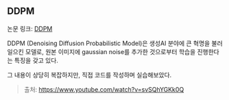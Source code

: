 ## DDPM

논문 링크: [DDPM](https://arxiv.org/abs/2006.11239)

DDPM (Denoising Diffusion Probabilistic Model)은 생성AI 분야에 큰 혁명을 불러일으킨 모델로, 원본 이미지에 gaussian noise를 추가한 것으로부터 학습을 진행한다는 특징을 갖고 있다.



그 내용이 상당히 복잡하지만, 직접 코드를 작성하며 실습해보았다.

> 출처: https://www.youtube.com/watch?v=svSQhYGKk0Q
